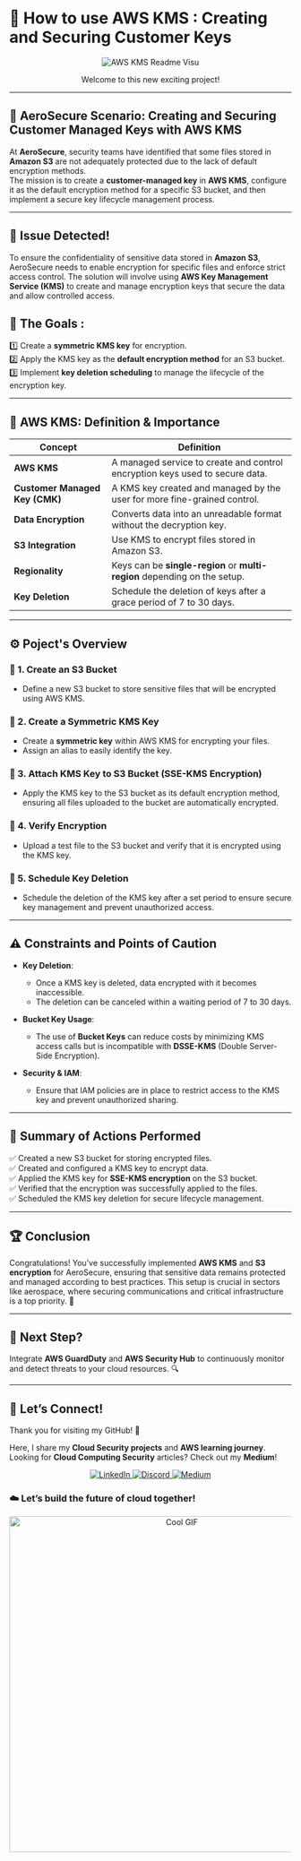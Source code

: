 # 📌 How to use AWS KMS : Creating and Securing Customer Keys

<p align="center">
  <img src="https://github.com/Kzax01/AWS-Security-Aerosecure/blob/main/Data%20Protection%20-%20AWS%20Key%20Management%20Service%20(KMS)/screenshots/AWS%20KMS%20readme%20visu.gif" alt="AWS KMS Readme Visu" />
</p>

<p align="center">
  Welcome to this new exciting project!
</p>

---

## 🚀 AeroSecure Scenario: Creating and Securing Customer Managed Keys with AWS KMS

At **AeroSecure**, security teams have identified that some files stored in **Amazon S3** are not adequately protected due to the lack of default encryption methods.  
The mission is to create a **customer-managed key** in **AWS KMS**, configure it as the default encryption method for a specific S3 bucket, and then implement a secure key lifecycle management process.

---

## 🚨 Issue Detected! 
To ensure the confidentiality of sensitive data stored in **Amazon S3**, AeroSecure needs to enable encryption for specific files and enforce strict access control. The solution will involve using **AWS Key Management Service (KMS)** to create and manage encryption keys that secure the data and allow controlled access.

## 🎯 The Goals :
1️⃣ Create a **symmetric KMS key** for encryption.  
2️⃣ Apply the KMS key as the **default encryption method** for an S3 bucket.  
3️⃣ Implement **key deletion scheduling** to manage the lifecycle of the encryption key.

---

## 📌 AWS KMS: Definition & Importance

| **Concept**               | **Definition**                                                                |
|---------------------------|-------------------------------------------------------------------------------|
| **AWS KMS**               | A managed service to create and control encryption keys used to secure data.   |
| **Customer Managed Key (CMK)** | A KMS key created and managed by the user for more fine-grained control.      |
| **Data Encryption**       | Converts data into an unreadable format without the decryption key.            |
| **S3 Integration**        | Use KMS to encrypt files stored in Amazon S3.                                 |
| **Regionality**           | Keys can be **single-region** or **multi-region** depending on the setup.      |
| **Key Deletion**          | Schedule the deletion of keys after a grace period of 7 to 30 days.           |

---

## ⚙️ Poject's Overview

### 🔹 1. Create an S3 Bucket
- Define a new S3 bucket to store sensitive files that will be encrypted using AWS KMS.

### 🔹 2. Create a Symmetric KMS Key
- Create a **symmetric key** within AWS KMS for encrypting your files.  
- Assign an alias to easily identify the key.

### 🔹 3. Attach KMS Key to S3 Bucket (SSE-KMS Encryption)
- Apply the KMS key to the S3 bucket as its default encryption method, ensuring all files uploaded to the bucket are automatically encrypted.

### 🔹 4. Verify Encryption
- Upload a test file to the S3 bucket and verify that it is encrypted using the KMS key.

### 🔹 5. Schedule Key Deletion
- Schedule the deletion of the KMS key after a set period to ensure secure key management and prevent unauthorized access.

---

## ⚠️ Constraints and Points of Caution

- **Key Deletion**:  
  - Once a KMS key is deleted, data encrypted with it becomes inaccessible.  
  - The deletion can be canceled within a waiting period of 7 to 30 days.

- **Bucket Key Usage**:  
  - The use of **Bucket Keys** can reduce costs by minimizing KMS access calls but is incompatible with **DSSE-KMS** (Double Server-Side Encryption).

- **Security & IAM**:  
  - Ensure that IAM policies are in place to restrict access to the KMS key and prevent unauthorized sharing.

---

## 🎯 Summary of Actions Performed
✅ Created a new S3 bucket for storing encrypted files.  
✅ Created and configured a KMS key to encrypt data.  
✅ Applied the KMS key for **SSE-KMS encryption** on the S3 bucket.  
✅ Verified that the encryption was successfully applied to the files.  
✅ Scheduled the KMS key deletion for secure lifecycle management.

---

## 🏆 Conclusion
Congratulations! You’ve successfully implemented **AWS KMS** and **S3 encryption** for AeroSecure, ensuring that sensitive data remains protected and managed according to best practices. This setup is crucial in sectors like aerospace, where securing communications and critical infrastructure is a top priority. 🚀

---

## 🔹 Next Step?
Integrate **AWS GuardDuty** and **AWS Security Hub** to continuously monitor and detect threats to your cloud resources. 🔍

---

## 💬 Let’s Connect!  
Thank you for visiting my GitHub! 🌸  

Here, I share my **Cloud Security projects** and **AWS learning journey**.  
Looking for **Cloud Computing Security** articles? Check out my **Medium**!  

<p align="center">
  <a href="https://www.linkedin.com/in/kenza-in-the-cloud/" target="_blank">
    <img src="https://img.shields.io/badge/LinkedIn-0A66C2?style=for-the-badge&logo=linkedin&logoColor=white" alt="LinkedIn">
  </a>
  <a href="https://discord.com/users/kzax01" target="_blank">
    <img src="https://img.shields.io/badge/Discord-5865F2?style=for-the-badge&logo=discord&logoColor=white" alt="Discord">
  </a>
  <a href="https://medium.com/@Kenza.In.The.Cloud" target="_blank">
    <img src="https://img.shields.io/badge/Medium-12100E?style=for-the-badge&logo=medium&logoColor=white" alt="Medium">
  </a>
</p>


### ☁️ Let’s build the future of cloud together!  
<p align="center">
  <img src="https://i.pinimg.com/originals/91/1d/91/911d914aaf6194489a3f5626bed2bd3a.gif" width="600" alt="Cool GIF">
</p>
